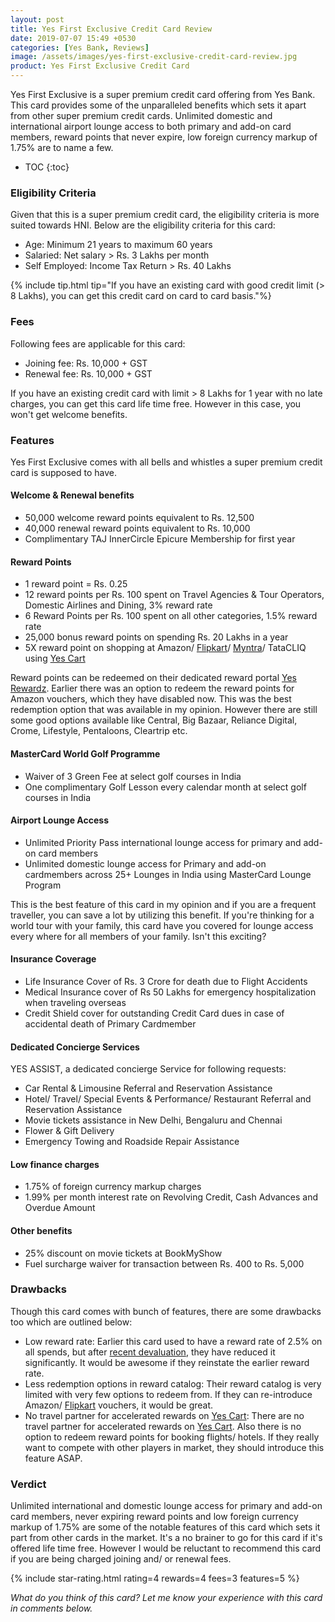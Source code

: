 ```yaml
---
layout: post
title: Yes First Exclusive Credit Card Review
date: 2019-07-07 15:49 +0530
categories: [Yes Bank, Reviews]
image: /assets/images/yes-first-exclusive-credit-card-review.jpg
product: Yes First Exclusive Credit Card
---
```


Yes First Exclusive is a super premium credit card offering from Yes Bank. This card provides some of the unparalleled benefits which sets it apart from other super premium credit cards. Unlimited domestic and international airport lounge access to both primary and add-on card members, reward points that never expire, low foreign currency markup of 1.75% are to name a few.

<!-- prettier-ignore -->
* TOC
{:toc}

### Eligibility Criteria

Given that this is a super premium credit card, the eligibility criteria is more suited towards HNI. Below are the eligibility criteria for this card:

- Age: Minimum 21 years to maximum 60 years
- Salaried: Net salary > Rs. 3 Lakhs per month
- Self Employed: Income Tax Return > Rs. 40 Lakhs

{% include tip.html tip="If you have an existing card with good credit limit (> 8 Lakhs), you can get this credit card on card to card basis."%}

### Fees

Following fees are applicable for this card:

- Joining fee: Rs. 10,000 + GST
- Renewal fee: Rs. 10,000 + GST

If you have an existing credit card with limit > 8 Lakhs for 1 year with no late charges, you can get this card life time free. However in this case, you won't get welcome benefits.

### Features

Yes First Exclusive comes with all bells and whistles a super premium credit card is supposed to have.

#### Welcome & Renewal benefits

- 50,000 welcome reward points equivalent to Rs. 12,500
- 40,000 renewal reward points equivalent to Rs. 10,000
- Complimentary TAJ InnerCircle Epicure Membership for first year

#### Reward Points

- 1 reward point = Rs. 0.25
- 12 reward points per Rs. 100 spent on Travel Agencies & Tour Operators, Domestic Airlines and Dining, 3% reward rate
- 6 Reward Points per Rs. 100 spent on all other categories, 1.5% reward rate
- 25,000 bonus reward points on spending Rs. 20 Lakhs in a year
- 5X reward point on shopping at Amazon/ [Flipkart](https://l.cardinfo.in/flipkart)/ [Myntra](https://l.cardinfo.in/myntra)/ TataCLIQ using [Yes Cart](https://yescart.yesbank.in/)

Reward points can be redeemed on their dedicated reward portal [Yes Rewardz](https://www.yesrewardz.com/CreditCard/). Earlier there was an option to redeem the reward points for Amazon vouchers, which they have disabled now. This was the best redemption option that was available in my opinion. However there are still some good options available like Central, Big Bazaar, Reliance Digital, Crome, Lifestyle, Pentaloons, Cleartrip etc.

#### MasterCard World Golf Programme

- Waiver of 3 Green Fee at select golf courses in India
- One complimentary Golf Lesson every calendar month at select golf courses in India

#### Airport Lounge Access

- Unlimited Priority Pass international lounge access for primary and add-on card members
- Unlimited domestic lounge access for Primary and add-on cardmembers across 25+ Lounges in India using MasterCard Lounge Program

This is the best feature of this card in my opinion and if you are a frequent traveller, you can save a lot by utilizing this benefit. If you're thinking for a world tour with your family, this card have you covered for lounge access every where for all members of your family. Isn't this exciting?

#### Insurance Coverage

- Life Insurance Cover of Rs. 3 Crore for death due to Flight Accidents
- Medical Insurance cover of Rs 50 Lakhs for emergency hospitalization when traveling overseas
- Credit Shield cover for outstanding Credit Card dues in case of accidental death of Primary Cardmember

#### Dedicated Concierge Services

YES ASSIST, a dedicated concierge Service for following requests:

- Car Rental & Limousine Referral and Reservation Assistance
- Hotel/ Travel/ Special Events & Performance/ Restaurant Referral and Reservation Assistance
- Movie tickets assistance in New Delhi, Bengaluru and Chennai
- Flower & Gift Delivery
- Emergency Towing and Roadside Repair Assistance

#### Low finance charges

- 1.75% of foreign currency markup charges
- 1.99% per month interest rate on Revolving Credit, Cash Advances and Overdue Amount

#### Other benefits

- 25% discount on movie tickets at BookMyShow
- Fuel surcharge waiver for transaction between Rs. 400 to Rs. 5,000

### Drawbacks

Though this card comes with bunch of features, there are some drawbacks too which are outlined below:

- Low reward rate: Earlier this card used to have a reward rate of 2.5% on all spends, but after [recent devaluation](/yes-bank-credit-cards-rewards-reduced/), they have reduced it significantly. It would be awesome if they reinstate the earlier reward rate.
- Less redemption options in reward catalog: Their reward catalog is very limited with very few options to redeem from. If they can re-introduce Amazon/ [Flipkart](https://l.cardinfo.in/flipkart) vouchers, it would be great.
- No travel partner for accelerated rewards on [Yes Cart](https://yescart.yesbank.in/): There are no travel partner for accelerated rewards on [Yes Cart](https://yescart.yesbank.in/). Also there is no option to redeem reward points for booking flights/ hotels. If they really want to compete with other players in market, they should introduce this feature ASAP.

### Verdict

Unlimited international and domestic lounge access for primary and add-on card members, never expiring reward points and low foreign currency markup of 1.75% are some of the notable features of this card which sets it part from other cards in the market. It's a no brainer to go for this card if it's offered life time free. However I would be reluctant to recommend this card if you are being charged joining and/ or renewal fees.

{% include star-rating.html rating=4 rewards=4 fees=3 features=5 %}

_What do you think of this card? Let me know your experience with this card in comments below._
